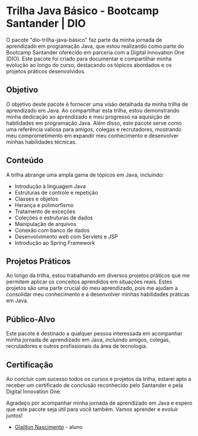 # Trilha Java Básico - Bootcamp Santander | DIO

O pacote "dio-trilha-java-básico" faz parte da minha jornada de aprendizado em programação Java, que estou realizando como parte do Bootcamp Santander oferecido em parceria com a Digital Innovation One (DIO). Este pacote foi criado para documentar e compartilhar minha evolução ao longo do curso, destacando os tópicos abordados e os projetos práticos desenvolvidos.

## Objetivo

O objetivo deste pacote é fornecer uma visão detalhada da minha trilha de aprendizado em Java. Ao compartilhar esta trilha, estou demonstrando minha dedicação ao aprendizado e meu progresso na aquisição de habilidades em programação Java. Além disso, este pacote serve como uma referência valiosa para amigos, colegas e recrutadores, mostrando meu comprometimento em expandir meu conhecimento e desenvolver minhas habilidades técnicas.

## Conteúdo

A trilha abrange uma ampla gama de tópicos em Java, incluindo:
- Introdução à linguagem Java
- Estruturas de controle e repetição
- Classes e objetos
- Herança e polimorfismo
- Tratamento de exceções
- Coleções e estruturas de dados
- Manipulação de arquivos
- Conexão com banco de dados
- Desenvolvimento web com Servlets e JSP
- Introdução ao Spring Framework

## Projetos Práticos

Ao longo da trilha, estou trabalhando em diversos projetos práticos que me permitem aplicar os conceitos aprendidos em situações reais. Estes projetos são uma parte crucial do meu aprendizado, pois me ajudam a consolidar meu conhecimento e a desenvolver minhas habilidades práticas em Java.

## Público-Alvo

Este pacote é destinado a qualquer pessoa interessada em acompanhar minha jornada de aprendizado em Java, incluindo amigos, colegas, recrutadores e outros profissionais da área de tecnologia.

## Certificação

Ao concluir com sucesso todos os cursos e projetos da trilha, estarei apto a receber um certificado de conclusão reconhecido pelo Santander e pela Digital Innovation One.

Agradeço por acompanhar minha jornada de aprendizado em Java e espero que este pacote seja útil para você também. Vamos aprender e evoluir juntos!



- [Glailton Nascimento](https://www.linkedin.com/in/glailtonsantannadonascimento-b75413116/) - aluno

